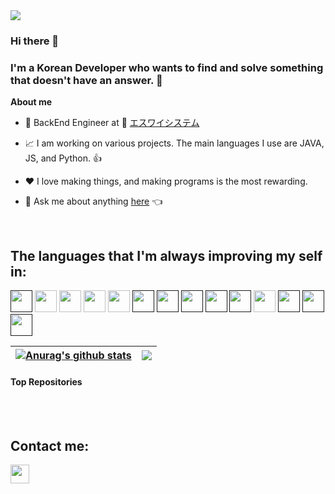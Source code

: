 <!-- <p align="center"><a href="https://anuraghazra.github.io"><img width="80%" src="./assets/gh-readme-header.png" /></a></p> -->
<img src="https://capsule-render.vercel.app/api?type=waving&color=timeGradient&height=300&section=header&text=Welcome!!&fontSize=90&fontAlignY=50&desc=Donghyub's Github&descAlign=70&descAlignY=65" />

### Hi there 👋
### I'm a Korean Developer who wants to find and solve something that doesn't have an answer. 🤠

**About me**

- 💼 BackEnd Engineer at 🌆 [エスワイシステム](http://www.sysystem.co.jp/) 

- 📈 I am working on various projects. The main languages I use are JAVA, JS, and Python. 👍

- ❤️ I love making things, and making programs is the most rewarding.

- 💬 Ask me about anything [here](https://github.com/go05117/go05117/issues) 👈

<br />

## The languages that I'm always improving my self in:

<a href=""><img height= "35" src= "https://img.shields.io/badge/JAVA-007396?style=flat-square&logo=JAVA&logoColor=white"></a>
<a href="https://developer.mozilla.org/docs/Web/HTML"><img height= "35" src= "https://img.shields.io/badge/HTML5-E34F26?style=flat-square&logo=html5&logoColor=white"></a>
<a href="https://developer.mozilla.org/docs/Web/CSS"><img height= "35" src= "https://img.shields.io/badge/CSS3-1572B6?style=flat-square&logo=css3&logoColor=white"></a>
<a href="https://www.javascript.com/" target="_blank"><img height= "35" src= "https://img.shields.io/badge/JavaScript-black?style=flat-square&logo=javascript&logoColor=F7DF1E"></a>
<a href="https://nodejs.org/en/"><img height= "35" src= "https://img.shields.io/badge/Node.js-339933?style=flat-square&logo=nodedotjs&logoColor=white"></a>
<a href=""><img height= "35" src= "https://img.shields.io/badge/Python-3776AB?style=flat-square&logo=Python&logoColor=white"></a>
<a href=""><img height= "35" src= "https://img.shields.io/badge/MySQL-4479A1?style=flat-square&logo=MySQL&logoColor=white"></a>
<a href=""><img height= "35" src= "https://img.shields.io/badge/MongoDB-47A248?style=flat-square&logo=MongoDB&logoColor=white"></a>
<a href=""><img height= "35" src= "https://img.shields.io/badge/PHP-777BB4?style=flat-square&logo=PHP&logoColor=white"></a>
<a href=""><img height= "35" src= "https://img.shields.io/badge/JSON-000000?style=flat-square&logo=JSON&logoColor=white"></a>
<a href="https://git-scm.com/"><img height= "35" src= "https://img.shields.io/badge/Git-F05032?style=flat-square&logo=git&logoColor=white"></a>
<a href=""><img height= "35" src= "https://img.shields.io/badge/AWS-FF9900?style=flat-square&logo=Amazon-AWS&logoColor=white"></a>
<a href=""><img height= "35" src= "https://img.shields.io/badge/Arduino-00979D?style=flat-square&logo=Arduino&logoColor=white"></a>
<a href=""><img height= "35" src= "https://img.shields.io/badge/Android-3DDC84?style=flat-square&logo=Android&logoColor=white"></a>


| <a href="https://github.com/go05117/github-readme-stats"><img align="center" src="https://github-readme-stats.vercel.app/api?username=go05117&show_icons=true&include_all_commits=true&theme=buefy&hide_border=true" alt="Anurag's github stats" /></a> | <a href="https://github.com/go05117/github-readme-stats"><img align="center" src="https://github-readme-stats.vercel.app/api/top-langs/?username=go05117&layout=compact&theme=buefy&hide_border=true" /></a> |
| ------------- | ------------- |

<!-- Top Repositories 설정하는 곳 -->
#### Top Repositories

<!-- <a href="https://github.com/go05117/github-readme-stats">
  <img align="center" src="https://github-readme-stats.vercel.app/api/pin/?username=anuraghazra&repo=github-readme-stats&theme=buefy" />
</a>
<a href="https://github.com/go05117/anuraghazra.github.io">
  <img align="center" src="https://github-readme-stats.vercel.app/api/pin/?username=anuraghazra&repo=anuraghazra.github.io&theme=buefy" />
</a> -->

<br />
<br />

## Contact me:

<a target="_blank" href="mailto:shindonghyub@gmail.com?subject=Hello,%20JB%20"><img height= "30" src="https://img.shields.io/badge/shindonghyub@gmail.com-D14836?style=flat-square&logo=gmail&logoColor=white"></a>

<!-- SNS 설정하는 곳 -->
<!-- <a href="https://twitter.com/anuraghazru">
  <img align="right" alt="Anurag Hazra | Twitter" width="21px" src="https://raw.githubusercontent.com/anuraghazra/anuraghazra/master/assets/twitter.svg" />
</a>
<a href="https://codesandbox.io/u/anuraghazra">
  <img align="right" alt="Anurag Hazra | CodeSandbox" width="20px" src="https://raw.githubusercontent.com/anuraghazra/anuraghazra/master/assets/codesandbox.svg" />
</a> -->


<!--
**go05117/go05117** is a ✨ _special_ ✨ repository because its `README.md` (this file) appears on your GitHub profile.

Here are some ideas to get you started:

- 🔭 I’m currently working on ...
- 🌱 I’m currently learning ...
- 👯 I’m looking to collaborate on ...
- 🤔 I’m looking for help with ...
- 💬 Ask me about ...
- 📫 How to reach me: ...
- 😄 Pronouns: ...
- ⚡ Fun fact: ...
-->
